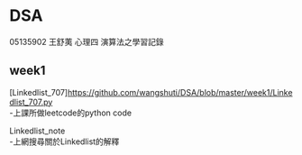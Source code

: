 # DSA
05135902 王舒荑 心理四 演算法之學習記錄

## week1  
[Linkedlist_707]<https://github.com/wangshuti/DSA/blob/master/week1/Linkedlist_707.py>   
-上課所做leetcode的python code  
  
Linkedlist_note  
-上網搜尋關於Linkedlist的解釋  
